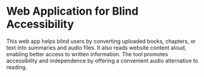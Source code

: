 # Web Application for Blind Accessibility
This web app helps blind users by converting uploaded books, chapters, or text into summaries and audio files. It also reads website content aloud, enabling better access to written information. The tool promotes accessibility and independence by offering a convenient audio alternative to reading.
